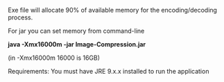 Exe file will allocate 90% of available memory for the encoding/decoding process.

For jar you can set memory from command-line

**java -Xmx16000m -jar Image-Compression.jar**

(in -Xmx16000m 16000 is 16GB)

Requirements:
You must have JRE 9.x.x installed to run the application
